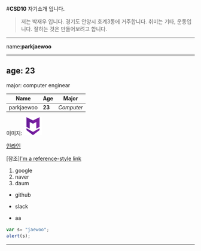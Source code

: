 #**CSD10**
자기소개 입니다.

>저는 박재우 입니다.
>경기도 안양시 호계3동에 거주합니다.
취미는 기타, 운동입니다.
>잘하는 것은 만들어보려고 합니다.

-----------------------------
name:**parkjaewoo**
****************************
age: 23
---------------------------
major: computer enginear

| Name     |   Age   |    Major   |
|----------|---------|----------- |
|parkjaewoo| **23**  |_Computer_  |



이미지:
![alt text](https://github.com/adam-p/markdown-here/raw/master/src/common/images/icon48.png "Logo Title Text 1")


[인라인](http://google.com)


[참조][I'm a reference-style link][Arbitrary case-insensitive reference text]

[arbitrary case-insensitive reference text]: http://www.naver.com/


1. google
2. naver
3. daum

* github
- slack
+ aa

``` javascript
var s= "jaewoo";
alert(s);
```

**********************************


